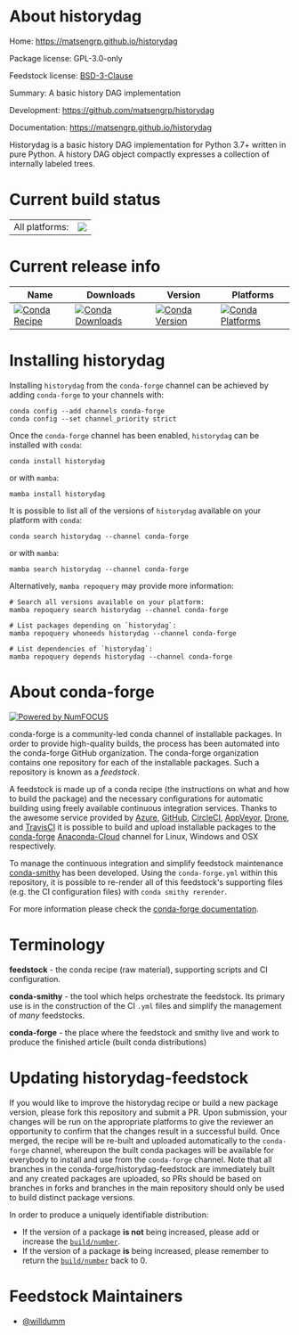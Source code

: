 About historydag
================

Home: https://matsengrp.github.io/historydag

Package license: GPL-3.0-only

Feedstock license: [BSD-3-Clause](https://github.com/conda-forge/historydag-feedstock/blob/main/LICENSE.txt)

Summary: A basic history DAG implementation

Development: https://github.com/matsengrp/historydag

Documentation: https://matsengrp.github.io/historydag

Historydag is a basic history DAG implementation for Python 3.7+
written in pure Python. A history DAG object compactly expresses
a collection of internally labeled trees.


Current build status
====================


<table><tr><td>All platforms:</td>
    <td>
      <a href="https://dev.azure.com/conda-forge/feedstock-builds/_build/latest?definitionId=15602&branchName=main">
        <img src="https://dev.azure.com/conda-forge/feedstock-builds/_apis/build/status/historydag-feedstock?branchName=main">
      </a>
    </td>
  </tr>
</table>

Current release info
====================

| Name | Downloads | Version | Platforms |
| --- | --- | --- | --- |
| [![Conda Recipe](https://img.shields.io/badge/recipe-historydag-green.svg)](https://anaconda.org/conda-forge/historydag) | [![Conda Downloads](https://img.shields.io/conda/dn/conda-forge/historydag.svg)](https://anaconda.org/conda-forge/historydag) | [![Conda Version](https://img.shields.io/conda/vn/conda-forge/historydag.svg)](https://anaconda.org/conda-forge/historydag) | [![Conda Platforms](https://img.shields.io/conda/pn/conda-forge/historydag.svg)](https://anaconda.org/conda-forge/historydag) |

Installing historydag
=====================

Installing `historydag` from the `conda-forge` channel can be achieved by adding `conda-forge` to your channels with:

```
conda config --add channels conda-forge
conda config --set channel_priority strict
```

Once the `conda-forge` channel has been enabled, `historydag` can be installed with `conda`:

```
conda install historydag
```

or with `mamba`:

```
mamba install historydag
```

It is possible to list all of the versions of `historydag` available on your platform with `conda`:

```
conda search historydag --channel conda-forge
```

or with `mamba`:

```
mamba search historydag --channel conda-forge
```

Alternatively, `mamba repoquery` may provide more information:

```
# Search all versions available on your platform:
mamba repoquery search historydag --channel conda-forge

# List packages depending on `historydag`:
mamba repoquery whoneeds historydag --channel conda-forge

# List dependencies of `historydag`:
mamba repoquery depends historydag --channel conda-forge
```


About conda-forge
=================

[![Powered by
NumFOCUS](https://img.shields.io/badge/powered%20by-NumFOCUS-orange.svg?style=flat&colorA=E1523D&colorB=007D8A)](https://numfocus.org)

conda-forge is a community-led conda channel of installable packages.
In order to provide high-quality builds, the process has been automated into the
conda-forge GitHub organization. The conda-forge organization contains one repository
for each of the installable packages. Such a repository is known as a *feedstock*.

A feedstock is made up of a conda recipe (the instructions on what and how to build
the package) and the necessary configurations for automatic building using freely
available continuous integration services. Thanks to the awesome service provided by
[Azure](https://azure.microsoft.com/en-us/services/devops/), [GitHub](https://github.com/),
[CircleCI](https://circleci.com/), [AppVeyor](https://www.appveyor.com/),
[Drone](https://cloud.drone.io/welcome), and [TravisCI](https://travis-ci.com/)
it is possible to build and upload installable packages to the
[conda-forge](https://anaconda.org/conda-forge) [Anaconda-Cloud](https://anaconda.org/)
channel for Linux, Windows and OSX respectively.

To manage the continuous integration and simplify feedstock maintenance
[conda-smithy](https://github.com/conda-forge/conda-smithy) has been developed.
Using the ``conda-forge.yml`` within this repository, it is possible to re-render all of
this feedstock's supporting files (e.g. the CI configuration files) with ``conda smithy rerender``.

For more information please check the [conda-forge documentation](https://conda-forge.org/docs/).

Terminology
===========

**feedstock** - the conda recipe (raw material), supporting scripts and CI configuration.

**conda-smithy** - the tool which helps orchestrate the feedstock.
                   Its primary use is in the construction of the CI ``.yml`` files
                   and simplify the management of *many* feedstocks.

**conda-forge** - the place where the feedstock and smithy live and work to
                  produce the finished article (built conda distributions)


Updating historydag-feedstock
=============================

If you would like to improve the historydag recipe or build a new
package version, please fork this repository and submit a PR. Upon submission,
your changes will be run on the appropriate platforms to give the reviewer an
opportunity to confirm that the changes result in a successful build. Once
merged, the recipe will be re-built and uploaded automatically to the
`conda-forge` channel, whereupon the built conda packages will be available for
everybody to install and use from the `conda-forge` channel.
Note that all branches in the conda-forge/historydag-feedstock are
immediately built and any created packages are uploaded, so PRs should be based
on branches in forks and branches in the main repository should only be used to
build distinct package versions.

In order to produce a uniquely identifiable distribution:
 * If the version of a package **is not** being increased, please add or increase
   the [``build/number``](https://docs.conda.io/projects/conda-build/en/latest/resources/define-metadata.html#build-number-and-string).
 * If the version of a package **is** being increased, please remember to return
   the [``build/number``](https://docs.conda.io/projects/conda-build/en/latest/resources/define-metadata.html#build-number-and-string)
   back to 0.

Feedstock Maintainers
=====================

* [@willdumm](https://github.com/willdumm/)

